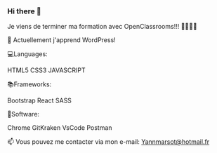 ### Hi there 👋

Je viens de terminer ma formation avec OpenClassrooms!!! 🎉🎉🎉🎉

🌱 Actuellement j'apprend WordPress! 

💻Languages:

HTML5 CSS3 JAVASCRIPT

📚Frameworks:

Bootstrap React SASS

💾Software:

Chrome GitKraken VsCode Postman

📫 Vous pouvez me contacter via mon e-mail: Yannmarsot@hotmail.fr

<!--
**YannickMarsot/YannickMarsot** is a ✨ _special_ ✨ repository because its `README.md` (this file) appears on your GitHub profile.

Here are some ideas to get you started:

- 🔭 I’m currently working on ...
- 🌱 I’m currently learning ...
- 👯 I’m looking to collaborate on ...
- 🤔 I’m looking for help with ...
- 💬 Ask me about ...
- 📫 How to reach me: ...
- 😄 Pronouns: ...
- ⚡ Fun fact: ...
-->
